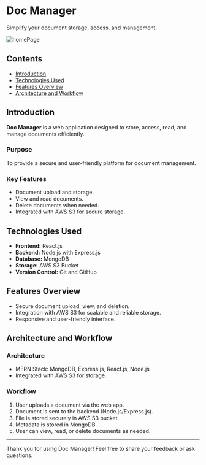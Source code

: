 # Doc Manager

Simplify your document storage, access, and management.

![homePage](https://github.com/user-attachments/assets/db1936bc-4153-4603-869a-81eb1d7d85b6)


## Contents
- [Introduction](#introduction)
- [Technologies Used](#technologies-used)
- [Features Overview](#features-overview)
- [Architecture and Workflow](#architecture-and-workflow)


## Introduction
**Doc Manager** is a web application designed to store, access, read, and manage documents efficiently.

### Purpose
To provide a secure and user-friendly platform for document management.

### Key Features
- Document upload and storage.
- View and read documents.
- Delete documents when needed.
- Integrated with AWS S3 for secure storage.

## Technologies Used
- **Frontend:** React.js  
- **Backend:** Node.js with Express.js  
- **Database:** MongoDB  
- **Storage:** AWS S3 Bucket  
- **Version Control:** Git and GitHub  

## Features Overview
- Secure document upload, view, and deletion.
- Integration with AWS S3 for scalable and reliable storage.
- Responsive and user-friendly interface.

## Architecture and Workflow
### Architecture
- MERN Stack: MongoDB, Express.js, React.js, Node.js
- Integrated with AWS S3 for storage.

### Workflow
1. User uploads a document via the web app.
2. Document is sent to the backend (Node.js/Express.js).
3. File is stored securely in AWS S3 bucket.
4. Metadata is stored in MongoDB.
5. User can view, read, or delete documents as needed.

---

Thank you for using Doc Manager! Feel free to share your feedback or ask questions.
